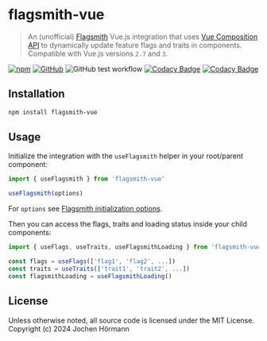 # flagsmith-vue

> An (unofficial) [Flagsmith](https://www.flagsmith.com) Vue.js integration that uses [Vue Composition API](https://vuejs.org/guide/extras/composition-api-faq.html) to dynamically update feature flags and traits in components. Compatible with Vue.js versions `2.7` and `3`.

[![npm](https://img.shields.io/npm/v/flagsmith-vue?color=red)](https://www.npmjs.com/package/flagsmith-vue) [![GitHub](https://img.shields.io/github/package-json/v/jhoermann/flagsmith-vue?color=blue&logo=github)](https://github.com/jhoermann/flagsmith-vue) ![GitHub test workflow](https://github.com/jhoermann/flagsmith-vue/actions/workflows/tests.yml/badge.svg) [![Codacy Badge](https://app.codacy.com/project/badge/Grade/27a356f30e97429e9c8c0b865e41240a)](https://app.codacy.com/gh/jhoermann/flagsmith-vue/dashboard?utm_source=gh&utm_medium=referral&utm_content=&utm_campaign=Badge_grade) [![Codacy Badge](https://app.codacy.com/project/badge/Coverage/27a356f30e97429e9c8c0b865e41240a)](https://app.codacy.com/gh/jhoermann/flagsmith-vue/dashboard?utm_source=gh&utm_medium=referral&utm_content=&utm_campaign=Badge_coverage)

## Installation

```bash
npm install flagsmith-vue
```

## Usage

Initialize the integration with the `useFlagsmith` helper in your root/parent component:

```ts
import { useFlagsmith } from 'flagsmith-vue'

useFlagsmith(options)
```

For `options` see [Flagsmith initialization options](https://docs.flagsmith.com/clients/javascript#initialisation-options).

Then you can access the flags, traits and loading status inside your child components:

```ts
import { useFlags, useTraits, useFlagsmithLoading } from 'flagsmith-vue'

const flags = useFlags(['flag1', 'flag2', ...])
const traits = useTraits(['trait1', 'trait2', ...])
const flagsmithLoading = useFlagsmithLoading()
```

## License

Unless otherwise noted, all source code is licensed under the MIT License.  
Copyright (c) 2024 Jochen Hörmann

